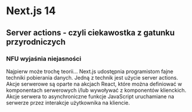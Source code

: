 # Next.js 14

## Server actions - czyli ciekawostka z gatunku przyrodniczych

### NFU wyjaśnia niejasności

Najpierw może trochę teorii...
Next.js udostępnia programistom fajne techniki pobierania danych. Jedną z technik jest użycie server actions. Akcje serwerowe są oparte na akcjach React, które można definiować w komponentach serwerowych i/lub wywoływać z komponentów klienckich. Akcje serwera to asynchroniczne funkcje JavaScript uruchamiane na serwerze przez interakcje użytkownika na kliencie.
